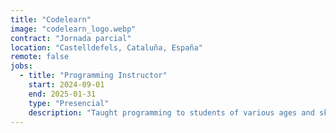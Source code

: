 ```yaml
---
title: "Codelearn"
image: "codelearn_logo.webp"
contract: "Jornada parcial"
location: "Castelldefels, Cataluña, España"
remote: false
jobs:
  - title: "Programming Instructor"
    start: 2024-09-01
    end: 2025-01-31
    type: "Presencial"
    description: "Taught programming to students of various ages and skill levels during on-site sessions twice a week. Used Codelearn’s educational platform and a hands-on approach to introduce core programming concepts. Provided individual support and adapted lessons to each student's pace."
---
```

